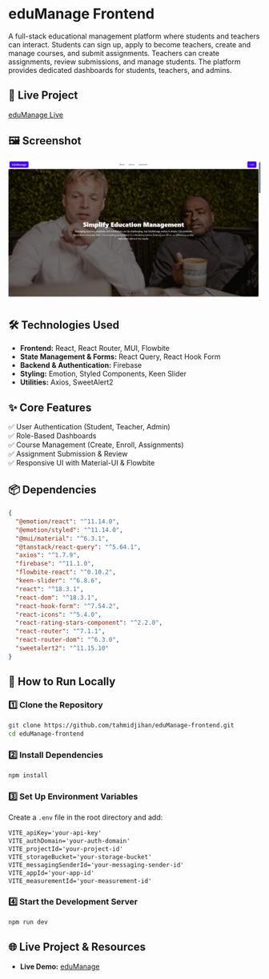 
# eduManage Frontend  

A full-stack educational management platform where students and teachers can interact. Students can sign up, apply to become teachers, create and manage courses, and submit assignments. Teachers can create assignments, review submissions, and manage students. The platform provides dedicated dashboards for students, teachers, and admins.  

## 🔗 Live Project  
[eduManage Live](https://age-c8e12.web.app)  

## 🖼️ Screenshot  
<div>
  <img src="edumanage.jpg" />

</div>

## 🛠️ Technologies Used  
- **Frontend:** React, React Router, MUI, Flowbite  
- **State Management & Forms:** React Query, React Hook Form  
- **Backend & Authentication:** Firebase  
- **Styling:** Emotion, Styled Components, Keen Slider  
- **Utilities:** Axios, SweetAlert2  

## ✨ Core Features  
✅ User Authentication (Student, Teacher, Admin)  
✅ Role-Based Dashboards  
✅ Course Management (Create, Enroll, Assignments)  
✅ Assignment Submission & Review  
✅ Responsive UI with Material-UI & Flowbite  

## 📦 Dependencies  
```json
{
  "@emotion/react": "^11.14.0",
  "@emotion/styled": "^11.14.0",
  "@mui/material": "^6.3.1",
  "@tanstack/react-query": "^5.64.1",
  "axios": "^1.7.9",
  "firebase": "^11.1.0",
  "flowbite-react": "^0.10.2",
  "keen-slider": "^6.8.6",
  "react": "^18.3.1",
  "react-dom": "^18.3.1",
  "react-hook-form": "^7.54.2",
  "react-icons": "^5.4.0",
  "react-rating-stars-component": "^2.2.0",
  "react-router": "^7.1.1",
  "react-router-dom": "^6.3.0",
  "sweetalert2": "^11.15.10"
}
```  

## 🚀 How to Run Locally  

### 1️⃣ Clone the Repository  
```bash
git clone https://github.com/tahmidjihan/eduManage-frontend.git
cd eduManage-frontend
```  

### 2️⃣ Install Dependencies  
```bash
npm install
```  

### 3️⃣ Set Up Environment Variables  
Create a `.env` file in the root directory and add:  
```env
VITE_apiKey='your-api-key'
VITE_authDomain='your-auth-domain'
VITE_projectId='your-project-id'
VITE_storageBucket='your-storage-bucket'
VITE_messagingSenderId='your-messaging-sender-id'
VITE_appId='your-app-id'
VITE_measurementId='your-measurement-id'
```  

### 4️⃣ Start the Development Server  
```bash
npm run dev
```  

## 🌐 Live Project & Resources  
- **Live Demo:** [eduManage](https://edumanage-c8e12.web.app)  

